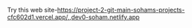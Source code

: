 Try this web site-https://project-2-git-main-sohams-projects-cfc602d1.vercel.app/,,dev0-soham.netlify.app

